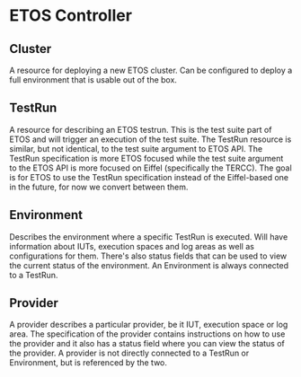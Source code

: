 ETOS Controller
===============

Cluster
-------

A resource for deploying a new ETOS cluster. Can be configured to deploy a full environment that is usable out of the box.

TestRun
-------

A resource for describing an ETOS testrun. This is the test suite part of ETOS and will trigger an execution of the test suite.
The TestRun resource is similar, but not identical, to the test suite argument to ETOS API. The TestRun specification is more ETOS
focused while the test suite argument to the ETOS API is more focused on Eiffel (specifically the TERCC).
The goal is for ETOS to use the TestRun specification instead of the Eiffel-based one in the future, for now we convert between them.

Environment
-----------

Describes the environment where a specific TestRun is executed. Will have information about IUTs, execution spaces and log areas as
well as configurations for them. There's also status fields that can be used to view the current status of the environment.
An Environment is always connected to a TestRun.

Provider
--------

A provider describes a particular provider, be it IUT, execution space or log area. The specification of the provider contains
instructions on how to use the provider and it also has a status field where you can view the status of the provider.
A provider is not directly connected to a TestRun or Environment, but is referenced by the two.
